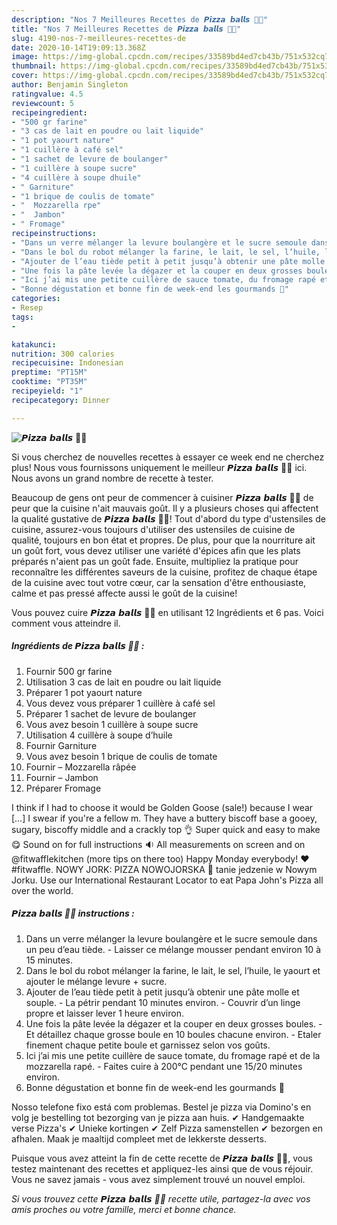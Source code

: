```yaml
---
description: "Nos 7 Meilleures Recettes de 𝙋𝙞𝙯𝙯𝙖 𝙗𝙖𝙡𝙡𝙨 🍕😋"
title: "Nos 7 Meilleures Recettes de 𝙋𝙞𝙯𝙯𝙖 𝙗𝙖𝙡𝙡𝙨 🍕😋"
slug: 4190-nos-7-meilleures-recettes-de
date: 2020-10-14T19:09:13.368Z
image: https://img-global.cpcdn.com/recipes/33589bd4ed7cb43b/751x532cq70/𝙋𝙞𝙯𝙯𝙖-𝙗𝙖𝙡𝙡𝙨-🍕😋-photo-principale-de-la-recette.jpg
thumbnail: https://img-global.cpcdn.com/recipes/33589bd4ed7cb43b/751x532cq70/𝙋𝙞𝙯𝙯𝙖-𝙗𝙖𝙡𝙡𝙨-🍕😋-photo-principale-de-la-recette.jpg
cover: https://img-global.cpcdn.com/recipes/33589bd4ed7cb43b/751x532cq70/𝙋𝙞𝙯𝙯𝙖-𝙗𝙖𝙡𝙡𝙨-🍕😋-photo-principale-de-la-recette.jpg
author: Benjamin Singleton
ratingvalue: 4.5
reviewcount: 5
recipeingredient:
- "500 gr farine"
- "3 cas de lait en poudre ou lait liquide"
- "1 pot yaourt nature"
- "1 cuillère à café sel"
- "1 sachet de levure de boulanger"
- "1 cuillère à soupe sucre"
- "4 cuillère à soupe dhuile"
- " Garniture"
- "1 brique de coulis de tomate"
- "  Mozzarella rpe"
- "  Jambon"
- " Fromage"
recipeinstructions:
- "Dans un verre mélanger la levure boulangère et le sucre semoule dans un peu d’eau tiède. Laisser ce mélange mousser pendant environ 10 à 15 minutes."
- "Dans le bol du robot mélanger la farine, le lait, le sel, l’huile, le yaourt et ajouter le mélange levure + sucre."
- "Ajouter de l’eau tiède petit à petit jusqu’à obtenir une pâte molle et souple. La pétrir pendant 10 minutes environ. Couvrir d’un linge propre et laisser lever 1 heure environ."
- "Une fois la pâte levée la dégazer et la couper en deux grosses boules. Et détaillez chaque grosse boule en 10 boules chacune environ. Etaler finement chaque petite boule et garnissez selon vos goûts."
- "Ici j’ai mis une petite cuillère de sauce tomate, du fromage rapé et de la mozzarella rapé. Faites cuire à 200°C pendant une 15/20 minutes environ."
- "Bonne dégustation et bonne fin de week-end les gourmands 🥰"
categories:
- Resep
tags:
- 

katakunci:  
nutrition: 300 calories
recipecuisine: Indonesian
preptime: "PT15M"
cooktime: "PT35M"
recipeyield: "1"
recipecategory: Dinner

---
```



![𝙋𝙞𝙯𝙯𝙖 𝙗𝙖𝙡𝙡𝙨 🍕😋](https://img-global.cpcdn.com/recipes/33589bd4ed7cb43b/751x532cq70/𝙋𝙞𝙯𝙯𝙖-𝙗𝙖𝙡𝙡𝙨-🍕😋-photo-principale-de-la-recette.jpg)

Si vous cherchez de nouvelles recettes à essayer ce week end ne cherchez plus! Nous vous fournissons uniquement le meilleur 𝙋𝙞𝙯𝙯𝙖 𝙗𝙖𝙡𝙡𝙨 🍕😋 ici. Nous avons un grand nombre de recette à tester.

Beaucoup de gens ont peur de commencer à cuisiner 𝙋𝙞𝙯𝙯𝙖 𝙗𝙖𝙡𝙡𝙨 🍕😋 de peur que la cuisine n'ait mauvais goût. Il y a plusieurs choses qui affectent la qualité gustative de 𝙋𝙞𝙯𝙯𝙖 𝙗𝙖𝙡𝙡𝙨 🍕😋! Tout d'abord du type d'ustensiles de cuisine, assurez-vous toujours d'utiliser des ustensiles de cuisine de qualité, toujours en bon état et propres. De plus, pour que la nourriture ait un goût fort, vous devez utiliser une variété d'épices afin que les plats préparés n'aient pas un goût fade. Ensuite, multipliez la pratique pour reconnaître les différentes saveurs de la cuisine, profitez de chaque étape de la cuisine avec tout votre cœur, car la sensation d'être enthousiaste, calme et pas pressé affecte aussi le goût de la cuisine!

<!--inarticleads1-->

Vous pouvez cuire 𝙋𝙞𝙯𝙯𝙖 𝙗𝙖𝙡𝙡𝙨 🍕😋 en utilisant 12 Ingrédients et 6 pas. Voici comment vous atteindre il.

##### Ingrédients de 𝙋𝙞𝙯𝙯𝙖 𝙗𝙖𝙡𝙡𝙨 🍕😋 :

1. Fournir 500 gr farine
1. Utilisation 3 cas de lait en poudre ou lait liquide
1. Préparer 1 pot yaourt nature
1. Vous devez vous préparer 1 cuillère à café sel
1. Préparer 1 sachet de levure de boulanger
1. Vous avez besoin 1 cuillère à soupe sucre
1. Utilisation 4 cuillère à soupe d’huile
1. Fournir  Garniture
1. Vous avez besoin 1 brique de coulis de tomate
1. Fournir  – Mozzarella râpée
1. Fournir  – Jambon
1. Préparer  Fromage


I think if I had to choose it would be Golden Goose (sale!) because I wear […] I swear if you&#39;re a fellow m. They have a buttery biscoff base a gooey, sugary, biscoffy middle and a crackly top 👌 Super quick and easy to make 😋 Sound on for full instructions 🔉 All measurements on screen and on @fitwafflekitchen (more tips on there too) Happy Monday everybody! ❤️ #fitwaffle. NOWY JORK: PIZZA NOWOJORSKA 🍕 tanie jedzenie w Nowym Jorku. Use our International Restaurant Locator to eat Papa John&#39;s Pizza all over the world. 

<!--inarticleads2-->

##### 𝙋𝙞𝙯𝙯𝙖 𝙗𝙖𝙡𝙡𝙨 🍕😋 instructions :

1. Dans un verre mélanger la levure boulangère et le sucre semoule dans un peu d’eau tiède. - Laisser ce mélange mousser pendant environ 10 à 15 minutes.
1. Dans le bol du robot mélanger la farine, le lait, le sel, l’huile, le yaourt et ajouter le mélange levure + sucre.
1. Ajouter de l’eau tiède petit à petit jusqu’à obtenir une pâte molle et souple. - La pétrir pendant 10 minutes environ. - Couvrir d’un linge propre et laisser lever 1 heure environ.
1. Une fois la pâte levée la dégazer et la couper en deux grosses boules. - Et détaillez chaque grosse boule en 10 boules chacune environ. - Etaler finement chaque petite boule et garnissez selon vos goûts.
1. Ici j’ai mis une petite cuillère de sauce tomate, du fromage rapé et de la mozzarella rapé. - Faites cuire à 200°C pendant une 15/20 minutes environ.
1. Bonne dégustation et bonne fin de week-end les gourmands 🥰


Nosso telefone fixo está com problemas. Bestel je pizza via Domino&#39;s en volg je bestelling tot bezorging van je pizza aan huis. ✔ Handgemaakte verse Pizza&#39;s ✔ Unieke kortingen ✔ Zelf Pizza samenstellen ✔ bezorgen en afhalen. Maak je maaltijd compleet met de lekkerste desserts. 

<!--inarticleads1-->

<p>
Puisque vous avez atteint la fin de cette recette de 𝙋𝙞𝙯𝙯𝙖 𝙗𝙖𝙡𝙡𝙨 🍕😋, vous testez maintenant des recettes et appliquez-les ainsi que de vous réjouir. Vous ne savez jamais - vous avez simplement trouvé un nouvel emploi.
</p>

<p>
<i>Si vous trouvez cette 𝙋𝙞𝙯𝙯𝙖 𝙗𝙖𝙡𝙡𝙨 🍕😋 recette utile, partagez-la avec vos amis proches ou votre famille, merci et bonne chance.</i>
</p>
